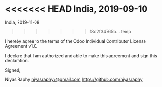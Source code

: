 <<<<<<< HEAD
India, 2019-09-10
=======
India, 2019-11-08
>>>>>>> f8c2f34765b... temp

I hereby agree to the terms of the Odoo Individual Contributor License
Agreement v1.0.

I declare that I am authorized and able to make this agreement and sign this
declaration.

Signed,

Niyas Raphy niyasraphyk@gmail.com https://github.com/niyasraphy

